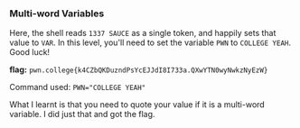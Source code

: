### Multi-word Variables

Here, the shell reads `1337 SAUCE` as a single token, and happily sets that value to `VAR`. In this level, you'll need to set the variable `PWN` to `COLLEGE YEAH`. Good luck!

**flag:** `pwn.college{k4CZbQKDuzndPsYcEJJdI8I733a.QXwYTN0wyNwkzNyEzW}`

Command used: `PWN="COLLEGE YEAH"`

What I learnt is that you need to quote your value if it is a multi-word variable. I did just that and got the flag. 